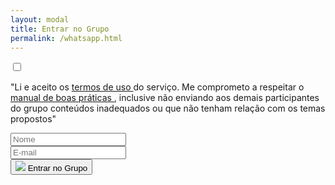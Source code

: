 ```yaml
---
layout: modal
title: Entrar no Grupo
permalink: /whatsapp.html
---
```


<div>
  <form>
    <div>
      <input required type="checkbox" class="float-left checkbox-position">
      <p class="mb-0">
        "Li e aceito os
        <a href="{{ '/terms-of-use' | relative_url }}">
          termos de uso
        </a>
        do serviço. Me comprometo a respeitar o
        <a href="{{ '/terms-of-use' | relative_url }}">
          manual de boas práticas
        </a>
        , inclusive não enviando aos demais participantes do grupo conteúdos inadequados ou que não tenham relação com os temas propostos"
      </p>
    </div>
    <div class="input-group row mt-3">
      <div class="form-group col-6">
        <input Type="text" class="form-control" required placeholder="Nome">
      </div>
      <div class="form-group col-6">
        <input type="email" class="form-control" required placeholder="E-mail">
      </div>
    </div>
    <div class="d-flex justify-content-center">
      <button type="submit">
        <img src="{{ 'assets/images/modal-whats.png'  | relative_url }}" class="modal-img w-25">
        <span class="modal-icon-whats text-white font-weight-bold py-1 px-3">Entrar no Grupo</span>
      </button>
    </div>
  </form>
</div>
